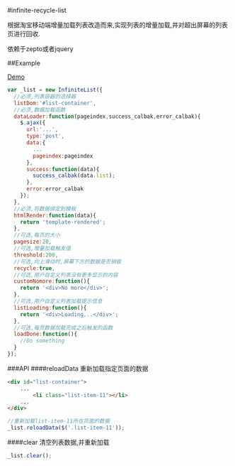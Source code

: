 #infinite-recycle-list

根据淘宝移动端增量加载列表改造而来,实现列表的增量加载,并对超出屏幕的列表页进行回收.

依赖于zepto或者jquery

##Example

[Demo](http://marvinwilliam.com/infinite-recycle-list/)

```javascript
var _list = new InfiniteList({
  //必须,列表容器的选择器
  listDom:'#list-container',
  //必须,数据加载函数
  dataLoader:function(pageindex,success_calbak,error_calbak){
    $.ajax({
      url:'...',
      type:'post',
      data:{
        ...
        pageindex:pageindex
      },
      success:function(data){
        success_calbak(data.list);
      },
      error:error_calbak
    });
  },
  //必须,将数据绑定到模板
  htmlRender:function(data){
    return 'template-rendered';
  },
  //可选,每页的大小
  pagesize:20,
  //可选,增量加载触发值
  threshold:200,
  //可选,向上滑动时,屏幕下方的数据是否销毁
  recycle:true,
  //可选,用户自定义列表没有更多显示的内容
  customNomore:function(){
    return '<div>No more</div>';
  },
  //可选,用户自定义列表加载提示信息
  listLoading:function(){
    return '<div>Loading...</div>';
  },
  //可选,每页数据加载完成之后触发的函数
  loadDone:function(){
    //Do something
  }
});
```

###API
####reloadData
重新加载指定页面的数据
```html
<div id="list-container">
    ...
        <li class="list-item-11"></li>
    ...
</div>
```

```javascript
//重新加载list-item-11所在页面的数据
_list.reloadData($('.list-item-11'));
```

####clear
清空列表数据,并重新加载

```javascript
_list.clear();
```

